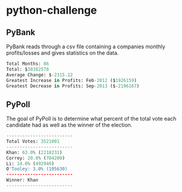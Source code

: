 # python-challenge

## PyBank

PyBank reads through a csv file containing a companies monthly profits/losses and gives statistics on the data.

```python
Total Months: 86
Total: $38382578
Average Change: $-2315.12
Greatest Increase in Profits: Feb-2012 ($1926159)
Greatest Decrease in Profits: Sep-2013 ($-2196167)
```

## PyPoll

The goal of PyPoll is to determine what percent of the total vote each candidate had as well as the winner of the election.

```python
-------------------------
Total Votes: 3521001
-------------------------
Khan: 63.0% (2218231)
Correy: 20.0% (704200)
Li: 14.0% (492940)
O'Tooley: 3.0% (105630)
-------------------------
Winner: Khan
-------------------------
```
